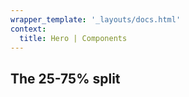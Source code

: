 ```yaml
---
wrapper_template: '_layouts/docs.html'
context:
  title: Hero | Components
---
```


## The 25-75% split
